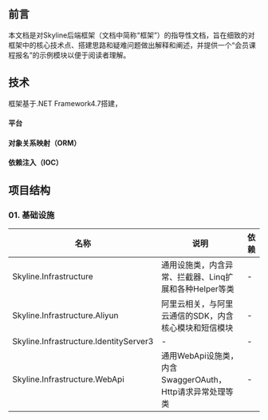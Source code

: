 
## 前言

本文档是对Skyline后端框架（文档中简称“框架”）的指导性文档，旨在细致的对框架中的核心技术点、搭建思路和疑难问题做出解释和阐述，并提供一个“会员课程报名”的示例模块以便于阅读者理解。

## 技术
框架基于.NET Framework4.7搭建，

#### 平台

#### 对象关系映射（ORM）


#### 依赖注入（IOC）


## 项目结构

### 01. 基础设施
|名称|说明|依赖|
|----------|---------------------------------------|---------------------------------------|
| Skyline.Infrastructure | 通用设施类，内含异常、拦截器、Linq扩展和各种Helper等类 |-|
| Skyline.Infrastructure.Aliyun | 阿里云相关，与阿里云通信的SDK，内含核心模块和短信模块 |-|
| Skyline.Infrastructure.IdentityServer3 | - |-|
| Skyline.Infrastructure.WebApi | 通用WebApi设施类，内含SwaggerOAuth，Http请求异常处理等类 |-|
